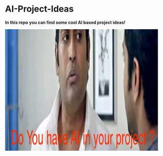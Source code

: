 # AI-Project-Ideas
**In this repo you can find some cool AI based project ideas!** 

<p>
  <img src="https://github.com/GopikrishnanSasikumar/AI-Project-Ideas/blob/master/hqdefault.jpg" alt="AI meme"/ height="400" width="1000">
</p>

